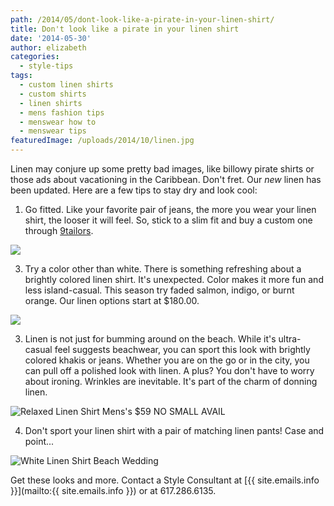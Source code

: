 ```yaml
---
path: /2014/05/dont-look-like-a-pirate-in-your-linen-shirt/
title: Don't look like a pirate in your linen shirt
date: '2014-05-30'
author: elizabeth
categories:
  - style-tips
tags:
  - custom linen shirts
  - custom shirts
  - linen shirts
  - mens fashion tips
  - menswear how to
  - menswear tips
featuredImage: /uploads/2014/10/linen.jpg
---
```

Linen may conjure up some pretty bad images, like billowy pirate shirts or those ads about vacationing in the Caribbean. Don't fret. Our _new_ linen has been updated. Here are a few tips to stay dry and look cool:

1) Go fitted. Like your favorite pair of jeans, the more you wear your linen shirt, the looser it will feel. So, stick to a slim fit and buy a custom one through [9tailors](http://9tailors.com/).

[![](http://2.bp.blogspot.com/-gnkr7FxTXTQ/U4iEmoaiu3I/AAAAAAAAXGM/r9LC_N_bMoY/s1600/ed8f82a4023e9b79cd99759a292d402a.jpg)](http://2.bp.blogspot.com/-gnkr7FxTXTQ/U4iEmoaiu3I/AAAAAAAAXGM/r9LC_N_bMoY/s1600/ed8f82a4023e9b79cd99759a292d402a.jpg)

3) Try a color other than white. There is something refreshing about a brightly colored linen shirt. It's unexpected. Color makes it more fun and less island-casual. This season try faded salmon, indigo, or burnt orange. Our linen options start at $180.00.

[![](http://3.bp.blogspot.com/-qM6_UkgHUCg/U4iH_opOHaI/AAAAAAAAXGo/uHKm9Tl2EMU/s1600/2014-05-23+02.43.46+1.jpg)](http://3.bp.blogspot.com/-qM6_UkgHUCg/U4iH_opOHaI/AAAAAAAAXGo/uHKm9Tl2EMU/s1600/2014-05-23+02.43.46+1.jpg)

3) Linen is not just for bumming around on the beach. While it's ultra-casual feel suggests beachwear, you can sport this look with brightly colored khakis or jeans. Whether you are on the go or in the city, you can pull off a polished look with linen. A plus? You don't have to worry about ironing. Wrinkles are inevitable. It's part of the charm of donning linen.

![Relaxed Linen Shirt Mens's $59 NO SMALL AVAIL](http://media-cache-ak0.pinimg.com/736x/17/e5/c4/17e5c41eca3ed2242919a868f436d520.jpg)

4) Don't sport your linen shirt with a pair of matching linen pants! Case and point...

![White Linen Shirt Beach Wedding](http://linenpage.com/wp-content/uploads/2012/07/white-linen-shirt-beach-wedding.jpg "white-linen-shirt-beach-wedding")

Get these looks and more. Contact a Style Consultant at [{{ site.emails.info }}](mailto:{{ site.emails.info }}) or at 617.286.6135.